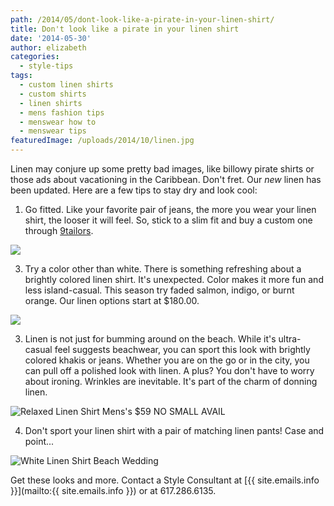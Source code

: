 ```yaml
---
path: /2014/05/dont-look-like-a-pirate-in-your-linen-shirt/
title: Don't look like a pirate in your linen shirt
date: '2014-05-30'
author: elizabeth
categories:
  - style-tips
tags:
  - custom linen shirts
  - custom shirts
  - linen shirts
  - mens fashion tips
  - menswear how to
  - menswear tips
featuredImage: /uploads/2014/10/linen.jpg
---
```

Linen may conjure up some pretty bad images, like billowy pirate shirts or those ads about vacationing in the Caribbean. Don't fret. Our _new_ linen has been updated. Here are a few tips to stay dry and look cool:

1) Go fitted. Like your favorite pair of jeans, the more you wear your linen shirt, the looser it will feel. So, stick to a slim fit and buy a custom one through [9tailors](http://9tailors.com/).

[![](http://2.bp.blogspot.com/-gnkr7FxTXTQ/U4iEmoaiu3I/AAAAAAAAXGM/r9LC_N_bMoY/s1600/ed8f82a4023e9b79cd99759a292d402a.jpg)](http://2.bp.blogspot.com/-gnkr7FxTXTQ/U4iEmoaiu3I/AAAAAAAAXGM/r9LC_N_bMoY/s1600/ed8f82a4023e9b79cd99759a292d402a.jpg)

3) Try a color other than white. There is something refreshing about a brightly colored linen shirt. It's unexpected. Color makes it more fun and less island-casual. This season try faded salmon, indigo, or burnt orange. Our linen options start at $180.00.

[![](http://3.bp.blogspot.com/-qM6_UkgHUCg/U4iH_opOHaI/AAAAAAAAXGo/uHKm9Tl2EMU/s1600/2014-05-23+02.43.46+1.jpg)](http://3.bp.blogspot.com/-qM6_UkgHUCg/U4iH_opOHaI/AAAAAAAAXGo/uHKm9Tl2EMU/s1600/2014-05-23+02.43.46+1.jpg)

3) Linen is not just for bumming around on the beach. While it's ultra-casual feel suggests beachwear, you can sport this look with brightly colored khakis or jeans. Whether you are on the go or in the city, you can pull off a polished look with linen. A plus? You don't have to worry about ironing. Wrinkles are inevitable. It's part of the charm of donning linen.

![Relaxed Linen Shirt Mens's $59 NO SMALL AVAIL](http://media-cache-ak0.pinimg.com/736x/17/e5/c4/17e5c41eca3ed2242919a868f436d520.jpg)

4) Don't sport your linen shirt with a pair of matching linen pants! Case and point...

![White Linen Shirt Beach Wedding](http://linenpage.com/wp-content/uploads/2012/07/white-linen-shirt-beach-wedding.jpg "white-linen-shirt-beach-wedding")

Get these looks and more. Contact a Style Consultant at [{{ site.emails.info }}](mailto:{{ site.emails.info }}) or at 617.286.6135.